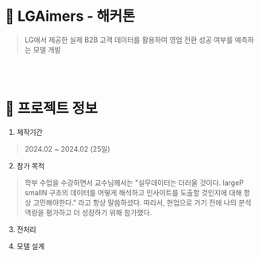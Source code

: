 # 💪 LGAimers - 해커톤
> LG에서 제공한 실제 B2B 고객 데이터를 활용하여 영업 전환 성공 여부를 예측하는 모델 개발

</br>
</br>

# 📖 프로젝트 정보 
1. 제작기간
> 2024.02 ~ 2024.02 (25일)

2. 참가 목적
> 학부 수업을 수강하면서 교수님께서는 "실무데이터는 더러울 것이다. largeP smallN 구조의 데이터를 어떻게 해석하고 인사이트를 도출할 것인지에 대해 항상 고민해야한다." 라고 항상 말씀하셨다. 따라서, 현업으로 가기 전에 나의 분석 역량을 평가하고 더 성장하기 위해 참가했다.

3. 전처리
>  

4. 모델 설계


